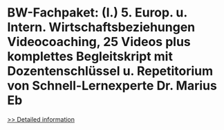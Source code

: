 # BW-Fachpaket: (I.) 5. Europ. u. Intern. Wirtschaftsbeziehungen Videocoaching, 25 Videos plus komplettes Begleitskript mit Dozentenschlüssel u. Repetitorium von Schnell-Lernexperte Dr. Marius Eb
[>> Detailed information](https://secure.shareit.com/shareit/product.html?productid=300579342&affiliateid=200057808)